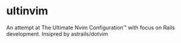 # ultinvim
An attempt at The Ultimate Nvim Configuration™ with focus on Rails development. Insipred by astrails/dotvim
